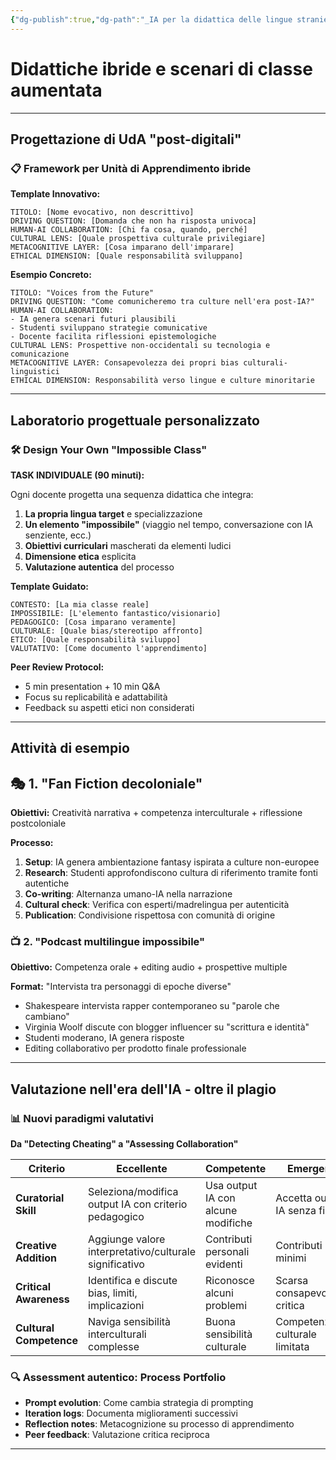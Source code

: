 ```yaml
---
{"dg-publish":true,"dg-path":"_IA per la didattica delle lingue straniere/04_Classe aumentata.md","permalink":"/ia-per-la-didattica-delle-lingue-straniere/04-classe-aumentata/","created":"2025-09-25"}
---
```


# **Didattiche ibride e scenari di classe aumentata**


---

## **Progettazione di UdA "post-digitali"**

### 📋 **Framework per Unità di Apprendimento ibride**

**Template Innovativo:**
```
TITOLO: [Nome evocativo, non descrittivo]
DRIVING QUESTION: [Domanda che non ha risposta univoca]
HUMAN-AI COLLABORATION: [Chi fa cosa, quando, perché]
CULTURAL LENS: [Quale prospettiva culturale privilegiare]
METACOGNITIVE LAYER: [Cosa imparano dell'imparare]
ETHICAL DIMENSION: [Quale responsabilità sviluppano]
```

**Esempio Concreto:**
```
TITOLO: "Voices from the Future"
DRIVING QUESTION: "Come comunicheremo tra culture nell'era post-IA?"
HUMAN-AI COLLABORATION: 
- IA genera scenari futuri plausibili
- Studenti sviluppano strategie comunicative
- Docente facilita riflessioni epistemologiche
CULTURAL LENS: Prospettive non-occidentali su tecnologia e comunicazione
METACOGNITIVE LAYER: Consapevolezza dei propri bias culturali-linguistici
ETHICAL DIMENSION: Responsabilità verso lingue e culture minoritarie
```

---

## **Laboratorio progettuale personalizzato**

### 🛠️ **Design Your Own "Impossible Class"**

**TASK INDIVIDUALE (90 minuti):**

Ogni docente progetta una sequenza didattica che integra:
1. **La propria lingua target** e specializzazione
2. **Un elemento "impossibile"** (viaggio nel tempo, conversazione con IA senziente, ecc.)
3. **Obiettivi curriculari** mascherati da elementi ludici
4. **Dimensione etica** esplicita
5. **Valutazione autentica** del processo

**Template Guidato:**
```
CONTESTO: [La mia classe reale]
IMPOSSIBILE: [L'elemento fantastico/visionario]
PEDAGOGICO: [Cosa imparano veramente]
CULTURALE: [Quale bias/stereotipo affronto]
ETICO: [Quale responsabilità sviluppo]
VALUTATIVO: [Come documento l'apprendimento]
```

**Peer Review Protocol:**
- 5 min presentation + 10 min Q&A
- Focus su replicabilità e adattabilità
- Feedback su aspetti etici non considerati


---

## **Attività di esempio**
## 🎭 **1. "Fan Fiction decoloniale"**

**Obiettivi:** Creatività narrativa + competenza interculturale + riflessione postcoloniale

**Processo:**
1. **Setup**: IA genera ambientazione fantasy ispirata a culture non-europee
2. **Research**: Studenti approfondiscono cultura di riferimento tramite fonti autentiche
3. **Co-writing**: Alternanza umano-IA nella narrazione
4. **Cultural check**: Verifica con esperti/madrelingua per autenticità
5. **Publication**: Condivisione rispettosa con comunità di origine


### 📺 **2. "Podcast multilingue impossibile"**

**Obiettivo:** Competenza orale + editing audio + prospettive multiple

**Format:** "Intervista tra personaggi di epoche diverse"
- Shakespeare intervista rapper contemporaneo su "parole che cambiano"
- Virginia Woolf discute con blogger influencer su "scrittura e identità"
- Studenti moderano, IA genera risposte
- Editing collaborativo per prodotto finale professionale

---


## **Valutazione nell'era dell'IA - oltre il plagio**

### 📊 **Nuovi paradigmi valutativi**

**Da "Detecting Cheating" a "Assessing Collaboration"**

| Criterio                | Eccellente                                             | Competente                         | Emergente                      |
| ----------------------- | ------------------------------------------------------ | ---------------------------------- | ------------------------------ |
| **Curatorial Skill**    | Seleziona/modifica output IA con criterio pedagogico   | Usa output IA con alcune modifiche | Accetta output IA senza filtri |
| **Creative Addition**   | Aggiunge valore interpretativo/culturale significativo | Contributi personali evidenti      | Contributi minimi              |
| **Critical Awareness**  | Identifica e discute bias, limiti, implicazioni        | Riconosce alcuni problemi          | Scarsa consapevolezza critica  |
| **Cultural Competence** | Naviga sensibilità interculturali complesse            | Buona sensibilità culturale        | Competenza culturale limitata  |

### 🔍 **Assessment autentico: Process Portfolio**
- **Prompt evolution**: Come cambia strategia di prompting  
- **Iteration logs**: Documenta miglioramenti successivi  
- **Reflection notes**: Metacognizione su processo di apprendimento  
- **Peer feedback**: Valutazione critica reciproca  

---






